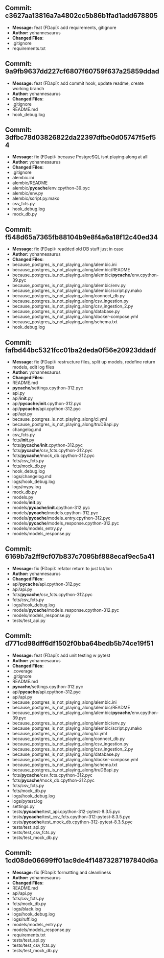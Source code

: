 ## Commit: c3627aa13816a7a4802cc5b86b1fad1add678805
- **Message:** feat (FDapi): add requirements, gitignore
- **Author:** yohannesaurus
- **Changed Files:**
- .gitignore
- requirements.txt
## Commit: 9a9fb9637dd227cf6807f60759f637a25859ddad
- **Message:** feat (FDapi): add commit hook, update readme, create working branch
- **Author:** yohannesaurus
- **Changed Files:**
- .gitignore
- README.md
- hook_debug.log
## Commit: 3dfbc78d03826822da22397dfbe0d05747f5ef54
- **Message:** fix (FDapi): because PostgreSQL isnt playing along at all
- **Author:** yohannesaurus
- **Changed Files:**
- .gitignore
- alembic.ini
- alembic/README
- alembic/__pycache__/env.cpython-39.pyc
- alembic/env.py
- alembic/script.py.mako
- csv_fcts.py
- hook_debug.log
- mock_db.py
## Commit: f548d65a7365fb88104b9e8f4a6a18f12c40ed34
- **Message:** fix (FDapi): readded old DB stuff just in case
- **Author:** yohannesaurus
- **Changed Files:**
- because_postgres_is_not_playing_along/alembic.ini
- because_postgres_is_not_playing_along/alembic/README
- because_postgres_is_not_playing_along/alembic/__pycache__/env.cpython-39.pyc
- because_postgres_is_not_playing_along/alembic/env.py
- because_postgres_is_not_playing_along/alembic/script.py.mako
- because_postgres_is_not_playing_along/connect_db.py
- because_postgres_is_not_playing_along/csv_ingestion.py
- because_postgres_is_not_playing_along/csv_ingestion_2.py
- because_postgres_is_not_playing_along/database.py
- because_postgres_is_not_playing_along/docker-compose.yml
- because_postgres_is_not_playing_along/schema.txt
- hook_debug.log
## Commit: fafbd44bc5321fcc01ba2deda0f56e20923ddadf
- **Message:** fix (FDapi): restructure files, split up models, redefine return models, edit log files
- **Author:** yohannesaurus
- **Changed Files:**
- README.md
- __pycache__/settings.cpython-312.pyc
- api.py
- api/__init__.py
- api/__pycache__/__init__.cpython-312.pyc
- api/__pycache__/api.cpython-312.pyc
- api/api.py
- because_postgres_is_not_playing_along/ci.yml
- because_postgres_is_not_playing_along/truDBapi.py
- changelog.md
- csv_fcts.py
- fcts/__init__.py
- fcts/__pycache__/__init__.cpython-312.pyc
- fcts/__pycache__/csv_fcts.cpython-312.pyc
- fcts/__pycache__/mock_db.cpython-312.pyc
- fcts/csv_fcts.py
- fcts/mock_db.py
- hook_debug.log
- logs/changelog.md
- logs/hook_debug.log
- logs/mypy.log
- mock_db.py
- models.py
- models/__init__.py
- models/__pycache__/__init__.cpython-312.pyc
- models/__pycache__/models.cpython-312.pyc
- models/__pycache__/models_entry.cpython-312.pyc
- models/__pycache__/models_response.cpython-312.pyc
- models/models_entry.py
- models/models_response.py
## Commit: 6169b7a2ff9cf07b837c7095bf888ecaf9ec5a41
- **Message:** fix (FDapi): refator return to just lat/lon
- **Author:** yohannesaurus
- **Changed Files:**
- api/__pycache__/api.cpython-312.pyc
- api/api.py
- fcts/__pycache__/csv_fcts.cpython-312.pyc
- fcts/csv_fcts.py
- logs/hook_debug.log
- models/__pycache__/models_response.cpython-312.pyc
- models/models_response.py
- tests/test_api.py
## Commit: d771cd98dff6df1502f0bba64bedb5b74ce19f51
- **Message:** feat (FDapi): add unit testing w pytest
- **Author:** yohannesaurus
- **Changed Files:**
- .coverage
- .gitignore
- README.md
- __pycache__/settings.cpython-312.pyc
- api/__pycache__/api.cpython-312.pyc
- api/api.py
- because_postgres_is_not_playing_along/alembic.ini
- because_postgres_is_not_playing_along/alembic/README
- because_postgres_is_not_playing_along/alembic/__pycache__/env.cpython-39.pyc
- because_postgres_is_not_playing_along/alembic/env.py
- because_postgres_is_not_playing_along/alembic/script.py.mako
- because_postgres_is_not_playing_along/ci.yml
- because_postgres_is_not_playing_along/connect_db.py
- because_postgres_is_not_playing_along/csv_ingestion.py
- because_postgres_is_not_playing_along/csv_ingestion_2.py
- because_postgres_is_not_playing_along/database.py
- because_postgres_is_not_playing_along/docker-compose.yml
- because_postgres_is_not_playing_along/schema.txt
- because_postgres_is_not_playing_along/truDBapi.py
- fcts/__pycache__/csv_fcts.cpython-312.pyc
- fcts/__pycache__/mock_db.cpython-312.pyc
- fcts/csv_fcts.py
- fcts/mock_db.py
- logs/hook_debug.log
- logs/pytest.log
- settings.py
- tests/__pycache__/test_api.cpython-312-pytest-8.3.5.pyc
- tests/__pycache__/test_csv_fcts.cpython-312-pytest-8.3.5.pyc
- tests/__pycache__/test_mock_db.cpython-312-pytest-8.3.5.pyc
- tests/test_api.py
- tests/test_csv_fcts.py
- tests/test_mock_db.py
## Commit: 1cd08de06699ff01ac9de4f14873287197840d6a
- **Message:** fix (FDapi): formatting and cleanliness
- **Author:** yohannesaurus
- **Changed Files:**
- README.md
- api/api.py
- fcts/csv_fcts.py
- fcts/mock_db.py
- logs/black.log
- logs/hook_debug.log
- logs/ruff.log
- models/models_entry.py
- models/models_response.py
- requirements.txt
- tests/test_api.py
- tests/test_csv_fcts.py
- tests/test_mock_db.py

